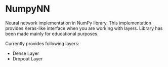 # NumpyNN
Neural network implementation in NumPy library.
This implementation provides Keras-like interface when you are working with layers.
Library has been made mainly for educational purposes.

Currently provides following layers:
  - Dense Layer
  - Dropout Layer
  
